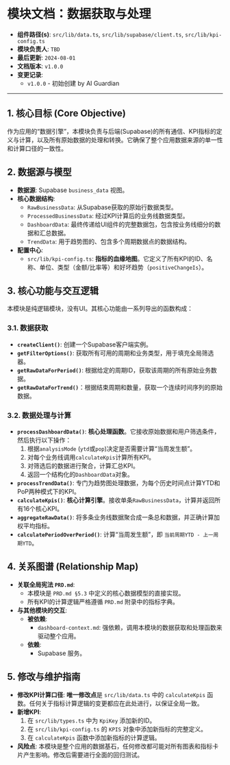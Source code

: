 
# 模块文档：数据获取与处理

- **组件路径(s)**: `src/lib/data.ts`, `src/lib/supabase/client.ts`, `src/lib/kpi-config.ts`
- **模块负责人**: `TBD`
- **最后更新**: `2024-08-01`
- **文档版本**: `v1.0.0`
- **变更记录**:
  - `v1.0.0` - 初始创建 by AI Guardian

---

## 1. 核心目标 (Core Objective)
作为应用的“数据引擎”，本模块负责与后端(Supabase)的所有通信、KPI指标的定义与计算，以及所有原始数据的处理和转换。它确保了整个应用数据来源的单一性和计算口径的一致性。

## 2. 数据源与模型
- **数据源**: Supabase `business_data` 视图。
- **核心数据结构**:
  - `RawBusinessData`: 从Supabase获取的原始行数据类型。
  - `ProcessedBusinessData`: 经过KPI计算后的业务线数据类型。
  - `DashboardData`: 最终传递给UI组件的完整数据包，包含按业务线细分的数据和汇总数据。
  - `TrendData`: 用于趋势图的、包含多个周期数据点的数据结构。
- **配置中心**:
  - `src/lib/kpi-config.ts`: **指标的血缘地图**。它定义了所有KPI的ID、名称、单位、类型（金额/比率等）和好坏趋势（`positiveChangeIs`）。

## 3. 核心功能与交互逻辑
本模块是纯逻辑模块，没有UI。其核心功能由一系列导出的函数构成：

### 3.1. 数据获取
- **`createClient()`**: 创建一个Supabase客户端实例。
- **`getFilterOptions()`**: 获取所有可用的周期和业务类型，用于填充全局筛选器。
- **`getRawDataForPeriod()`**: 根据给定的周期ID，获取该周期的所有原始业务数据。
- **`getRawDataForTrend()`**：根据结束周期和数量，获取一个连续时间序列的原始数据。

### 3.2. 数据处理与计算
- **`processDashboardData()`**: **核心处理函数**。它接收原始数据和用户筛选条件，然后执行以下操作：
  1.  根据`analysisMode` (`ytd`或`pop`)决定是否需要计算“当周发生额”。
  2.  对每个业务线调用`calculateKpis`计算所有KPI。
  3.  对筛选后的数据进行聚合，计算汇总KPI。
  4.  返回一个结构化的`DashboardData`对象。
- **`processTrendData()`**: 专门为趋势图处理数据，为每个历史时间点计算YTD和PoP两种模式下的KPI。
- **`calculateKpis()`**: **核心计算引擎**。接收单条`RawBusinessData`，计算并返回所有16个核心KPI。
- **`aggregateRawData()`**: 将多条业务线数据聚合成一条总和数据，并正确计算加权平均指标。
- **`calculatePeriodOverPeriod()`**: 计算“当周发生额”，即 `当前周期YTD - 上一周期YTD`。

## 4. 关系图谱 (Relationship Map)
- **关联全局宪法 `PRD.md`**:
  - 本模块是 `PRD.md §5.3` 中定义的核心数据模型的直接实现。
  - 所有KPI的计算逻辑严格遵循 `PRD.md` 附录中的指标字典。
- **与其他模块的交互**:
  - **被依赖**:
    - `dashboard-context.md`: 强依赖，调用本模块的数据获取和处理函数来驱动整个应用。
  - **依赖**: 
    - Supabase 服务。

## 5. 修改与维护指南
- **修改KPI计算口径**: **唯一修改点**是 `src/lib/data.ts` 中的 `calculateKpis` 函数。任何关于指标计算逻辑的变更都应在此处进行，以保证全局一致。
- **新增KPI**:
  1.  在 `src/lib/types.ts` 中为 `KpiKey` 添加新的ID。
  2.  在 `src/lib/kpi-config.ts` 的 `KPIS` 对象中添加新指标的完整定义。
  3.  在 `calculateKpis` 函数中添加新指标的计算逻辑。
- **风险点**: 本模块是整个应用的数据基石，任何修改都可能对所有图表和指标卡片产生影响。修改后需要进行全面的回归测试。
